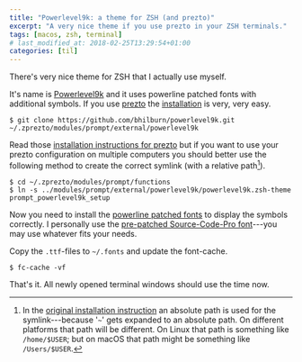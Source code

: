 ```yaml
---
title: "Powerlevel9k: a theme for ZSH (and prezto)"
excerpt: "A very nice theme if you use prezto in your ZSH terminals."
tags: [macos, zsh, terminal]
# last_modified_at: 2018-02-25T13:29:54+01:00
categories: [til]
---
```


There's very nice theme for ZSH that I actually use myself.

It's name is [Powerlevel9k][theme] and it uses powerline patched fonts with additional symbols.
If you use [prezto] the [installation] is very, very easy.

``` terminal
$ git clone https://github.com/bhilburn/powerlevel9k.git  ~/.zprezto/modules/prompt/external/powerlevel9k
```

Read those [installation instructions for prezto][installation] but if you want to use your prezto
configuration on multiple computers you should better use the following method to create the correct
symlink (with a relative path[^relative]).

``` terminal
$ cd ~/.zprezto/modules/prompt/functions
$ ln -s ../modules/prompt/external/powerlevel9k/powerlevel9k.zsh-theme prompt_powerlevel9k_setup
```

Now you need to install the [powerline patched fonts][font-awesome] to display the symbols correctly.
I personally use the [pre-patched Source-Code-Pro font][fonts]---you may use whatever fits your needs.

Copy the `.ttf`-files to `~/.fonts` and update the font-cache.

``` terminal
$ fc-cache -vf
```

That's it. All newly opened terminal windows should use the time now.

[^relative]: In the [original installation instruction][installation] an absolute path is used for the symlink---because '`~`' gets expanded to an absolute path. On different platforms that path will be different. On Linux that path is something like `/home/$USER`; but on macOS that path might be something like `/Users/$USER`.

[theme]: https://github.com/bhilburn/powerlevel9k/
[prezto]: https://github.com/sorin-ionescu/prezto
[font-awesome]: https://github.com/bhilburn/powerlevel9k/wiki/Install-Instructions#step-2-install-a-powerline-font
[fonts]: https://github.com/gabrielelana/awesome-terminal-fonts/tree/patching-strategy/patched
[installation]: https://github.com/bhilburn/powerlevel9k/wiki/Install-Instructions#option-3-install-for-prezto

